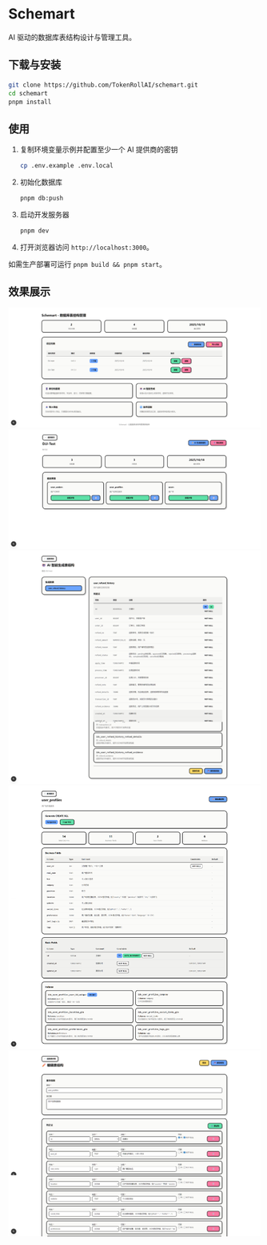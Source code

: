 # Schemart

AI 驱动的数据库表结构设计与管理工具。

## 下载与安装

```bash
git clone https://github.com/TokenRollAI/schemart.git
cd schemart
pnpm install
```

## 使用

1. 复制环境变量示例并配置至少一个 AI 提供商的密钥
   ```bash
   cp .env.example .env.local
   ```
2. 初始化数据库
   ```bash
   pnpm db:push
   ```
3. 启动开发服务器
   ```bash
   pnpm dev
   ```
4. 打开浏览器访问 `http://localhost:3000`。

如需生产部署可运行 `pnpm build && pnpm start`。

## 效果展示

![首页](assets/首页.png)
![项目列表](assets/列表页.png)
![AI 生成表结构](assets/AI生成表结构.png)
![表结构详情](assets/表结构详情.png)
![表结构编辑](assets/表结构编辑.png)
